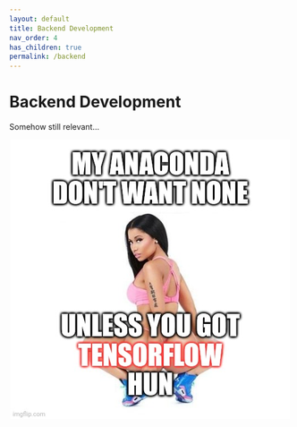 ```yaml
---
layout: default
title: Backend Development
nav_order: 4
has_children: true
permalink: /backend
---
```


# Backend Development
Somehow still relevant...

<p align="center">
    <img src="https://raw.githubusercontent.com/chrischow/cheatsheets/main/images/conda.jpg">
</p>